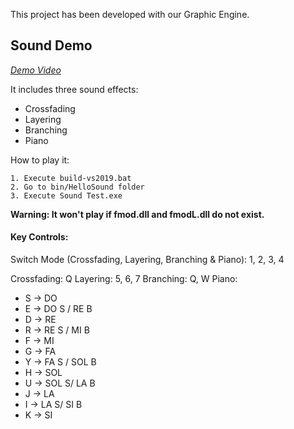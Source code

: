 This project has been developed with our Graphic Engine.

## Sound Demo
[_Demo Video_](https://youtu.be/5gG9HpHjuXM)

It includes three sound effects:

- Crossfading
- Layering
- Branching
- Piano

How to play it:
```
1. Execute build-vs2019.bat
2. Go to bin/HelloSound folder
3. Execute Sound Test.exe 
```
**Warning: It won't play if fmod.dll and fmodL.dll do not exist.**

 #### Key Controls:
Switch Mode (Crossfading, Layering, Branching & Piano): 1, 2, 3, 4

Crossfading: Q
Layering: 5, 6, 7
Branching: Q, W
Piano:
   * S -> DO
   * E -> DO S / RE B
   * D -> RE
   * R -> RE S / MI B
   * F -> MI
   * G -> FA
   * Y -> FA S / SOL B
   * H -> SOL
   * U -> SOL S/ LA B
   * J -> LA
   * I -> LA S/ SI B
   * K -> SI
